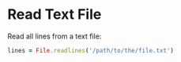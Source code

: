 # Read Text File

Read all lines from a text file:

```ruby
lines = File.readlines('/path/to/the/file.txt')
```
